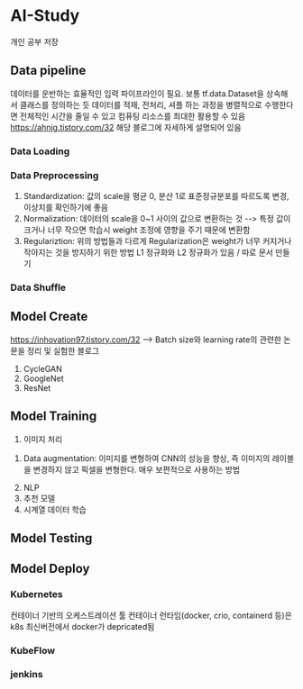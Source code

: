 # AI-Study
개인 공부 저장

## Data pipeline
데이터를 운반하는 효율적인 입력 파이프라인이 필요. 보통 tf.data.Dataset을 상속해서 클래스를 정의하는 듯
데이터를 적재, 전처리, 셔플 하는 과정을 병렬적으로 수행한다면 전체적인 시간을 줄일 수 있고 컴퓨팅 리소스를 최대한 활용할 수 있음
https://ahnjg.tistory.com/32 해당 블로그에 자세하게 설명되어 있음

### Data Loading
### Data Preprocessing
1. Standardization: 값의 scale을 평균 0, 분산 1로 표준정규분포를 따르도록 변경, 이상치를 확인하기에 좋음
2. Normalization: 데이터의 scale을 0~1 사이의 값으로 변환하는 것 --> 특정 값이 크거나 너무 작으면 학습시 weight 조정에 영향을 주기 때문에 변환함
3. Regulariztion: 위의 방법들과 다르게 Regularization은 weight가 너무 커지거나 작아지는 것을 방지하기 위한 방법 L1 정규화와 L2 정규화가 있음 / 따로 문서 만들기
### Data Shuffle
## Model Create



https://inhovation97.tistory.com/32 --> Batch size와 learning rate의 관련한 논문을 정리 및 실험한 블로그



1. CycleGAN
2. GoogleNet
3. ResNet

## Model Training
1. 이미지 처리
1) Data augmentation: 이미지를 변형하여 CNN의 성능을 향상, 즉 이미지의 레이블을 변경하지 않고 픽셀을 변형한다. 매우 보편적으로 사용하는 방법
2. NLP
3. 추천 모델
4. 시계열 데이터 학습
## Model Testing
## Model Deploy
### Kubernetes
컨테이너 기반의 오케스트레이션 툴
컨테이너 런타임(docker, crio, containerd 등)은 k8s 최신버전에서 docker가 depricated됨
### KubeFlow
### jenkins
